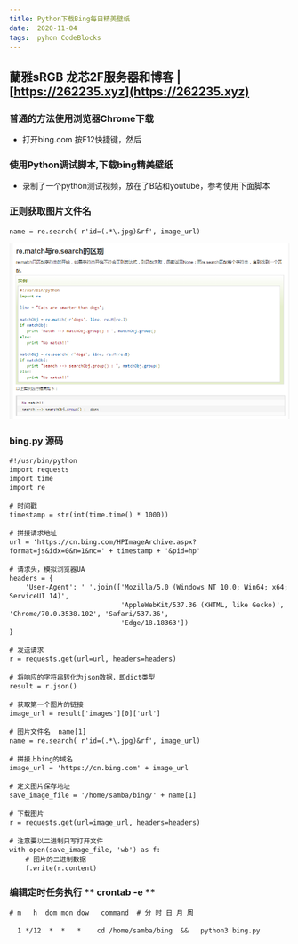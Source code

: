 ```yaml
---
title: Python下载Bing每日精美壁纸
date:  2020-11-04
tags:  pyhon CodeBlocks
---
```


蘭雅sRGB 龙芯2F服务器和博客 | [https://262235.xyz](https://262235.xyz)
---

###  普通的方法使用浏览器Chrome下载
- 打开bing.com 按F12快捷键，然后




### 使用Python调试脚本,下载bing精美壁纸

- 录制了一个python测试视频，放在了B站和youtube，参考使用下面脚本

###  正则获取图片文件名

```
name = re.search( r'id=(.*\.jpg)&rf', image_url)
```

![](/img/python/reg_search.png)

### bing.py 源码

```
#!/usr/bin/python
import requests
import time
import re

# 时间戳
timestamp = str(int(time.time() * 1000))

# 拼接请求地址
url = 'https://cn.bing.com/HPImageArchive.aspx?format=js&idx=0&n=1&nc=' + timestamp + '&pid=hp'

# 请求头，模拟浏览器UA
headers = {
    'User-Agent': ' '.join(['Mozilla/5.0 (Windows NT 10.0; Win64; x64; ServiceUI 14)',
                            'AppleWebKit/537.36 (KHTML, like Gecko)', 'Chrome/70.0.3538.102', 'Safari/537.36',
                            'Edge/18.18363'])
}

# 发送请求
r = requests.get(url=url, headers=headers)

# 将响应的字符串转化为json数据，即dict类型
result = r.json()

# 获取第一个图片的链接
image_url = result['images'][0]['url']

# 图片文件名  name[1]
name = re.search( r'id=(.*\.jpg)&rf', image_url)

# 拼接上bing的域名
image_url = 'https://cn.bing.com' + image_url

# 定义图片保存地址
save_image_file = '/home/samba/bing/' + name[1]

# 下载图片
r = requests.get(url=image_url, headers=headers)

# 注意要以二进制只写打开文件
with open(save_image_file, 'wb') as f:
    # 图片的二进制数据
    f.write(r.content)

```

###  编辑定时任务执行  ** crontab -e **
```
# m   h  dom mon dow   command  # 分 时 日 月 周

  1 */12  *  *   *    cd /home/samba/bing  &&   python3 bing.py

```
